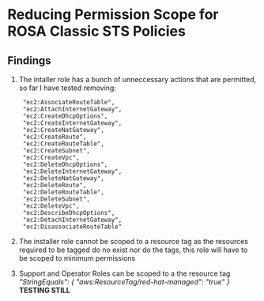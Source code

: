 # Reducing Permission Scope for ROSA Classic STS Policies


## Findings


1. The intaller role has a bunch of unneccessary actions that are permitted, so far I have tested removing:

        "ec2:AssociateRouteTable",
        "ec2:AttachInternetGateway",
        "ec2:CreateDhcpOptions",
        "ec2:CreateInternetGateway",
        "ec2:CreateNatGateway",
        "ec2:CreateRoute",
        "ec2:CreateRouteTable",
        "ec2:CreateSubnet",
        "ec2:CreateVpc",
        "ec2:DeleteDhcpOptions",
        "ec2:DeleteInternetGateway",
        "ec2:DeleteNatGateway",
        "ec2:DeleteRoute",
        "ec2:DeleteRouteTable",
        "ec2:DeleteSubnet",
        "ec2:DeleteVpc",
        "ec2:DescribeDhcpOptions",
        "ec2:DetachInternetGateway",
        "ec2:DisassociateRouteTable"

2. The installer role cannot be scoped to a resource tag as the resources required to be tagged do no exist nor do the tags, this role will have to be scoped to minimum permissions
3. Support and Operator Roles can be scoped to a the resource tag *"StringEquals": { "aws:ResourceTag/red-hat-managed": "true" }*   **TESTING STILL**

    



